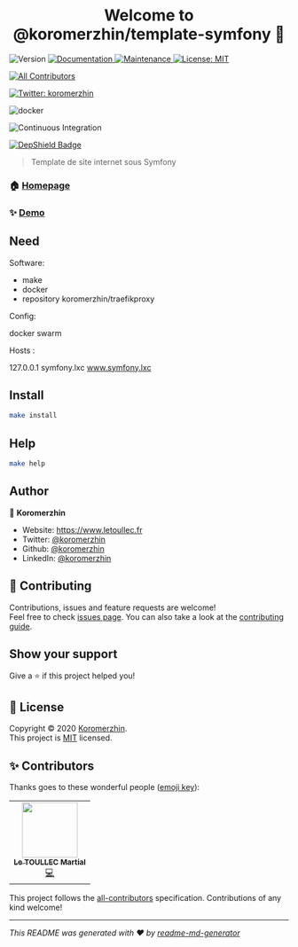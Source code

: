 <h1 align="center">Welcome to @koromerzhin/template-symfony 👋</h1>
<img alt="Version" src="https://img.shields.io/badge/version-1.0.0-blue.svg?cacheSeconds=2592000" />
<a href="https://github.com/koromerzhin/template-symfony#readme">
  <img alt="Documentation" src="https://img.shields.io/badge/documentation-yes-brightgreen.svg" target="_blank" />
</a>
  
<a href="https://github.com/koromerzhin/template-symfony/graphs/commit-activity">
  <img alt="Maintenance" src="https://img.shields.io/badge/Maintained%3F-yes-green.svg" target="_blank" />
</a>
  
<a href="https://github.com/koromerzhin/template-symfony/blob/master/LICENSE">
  <img alt="License: MIT" src="https://img.shields.io/badge/License-MIT-yellow.svg" target="_blank" />
</a>
  
<!-- ALL-CONTRIBUTORS-BADGE:START - Do not remove or modify this section -->
<a href="#-contributors"><img src="https://img.shields.io/badge/all_contributors-1-orange.svg?style=flat-square" alt="All Contributors" /></a>
<!-- ALL-CONTRIBUTORS-BADGE:END -->

<a href="https://twitter.com/koromerzhin">
  <img alt="Twitter: koromerzhin" src="https://img.shields.io/twitter/follow/koromerzhin.svg?style=social" target="_blank" />
</a>
  

![docker](https://github.com/koromerzhin/template-symfony/workflows/docker/badge.svg?branch=develop)

![Continuous Integration](https://github.com/koromerzhin/template-symfony/workflows/Continuous%20Integration/badge.svg?branch=develop)

[![DepShield Badge](https://depshield.sonatype.org/badges/koromerzhin/template-symfony/depshield.svg)](https://depshield.github.io)

> Template de site internet sous Symfony

### 🏠 [Homepage](https://github.com/koromerzhin/template-symfony#readme)

### ✨ [Demo](https://www.letoullec.fr)

## Need
Software:
 - make
 - docker
 - repository koromerzhin/traefikproxy

Config: 

docker swarm

Hosts : 

127.0.0.1 symfony.lxc www.symfony.lxc

## Install

```sh
make install
```

## Help

```sh
make help
```

## Author

👤 **Koromerzhin**

* Website: https://www.letoullec.fr
* Twitter: [@koromerzhin](https://twitter.com/koromerzhin)
* Github: [@koromerzhin](https://github.com/koromerzhin)
* LinkedIn: [@koromerzhin](https://linkedin.com/in/koromerzhin)

## 🤝 Contributing

Contributions, issues and feature requests are welcome!<br />Feel free to check [issues page](https://github.com/koromerzhin/template-symfony/issues). You can also take a look at the [contributing guide](https://github.com/koromerzhin/template-symfony/blob/main/CONTRIBUTING.md).

## Show your support

Give a ⭐️ if this project helped you!

## 📝 License

Copyright © 2020 [Koromerzhin](https://github.com/koromerzhin).<br />
This project is [MIT](https://github.com/koromerzhin/template-symfony/blob/main/LICENSE) licensed.

## ✨ Contributors

Thanks goes to these wonderful people ([emoji key](https://allcontributors.org/docs/en/emoji-key)):

<!-- ALL-CONTRIBUTORS-LIST:START - Do not remove or modify this section -->
<!-- prettier-ignore-start -->
<!-- markdownlint-disable -->
<table>
  <tr>
    <td align="center"><a href="https://github.com/koromerzhin"><img src="https://avatars0.githubusercontent.com/u/308012?v=4?s=100" width="100px;" alt=""/><br /><sub><b>Le TOULLEC Martial</b></sub></a><br /><a href="https://github.com/koromerzhin/template-symfony/commits?author=koromerzhin" title="Code">💻</a></td>
  </tr>
</table>

<!-- markdownlint-restore -->
<!-- prettier-ignore-end -->

<!-- ALL-CONTRIBUTORS-LIST:END -->

This project follows the
[all-contributors](https://github.com/all-contributors/all-contributors)
specification. Contributions of any kind welcome!

---

_This README was generated with ❤️ by
[readme-md-generator](https://github.com/kefranabg/readme-md-generator)_
